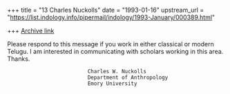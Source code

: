 +++
title = "13 Charles Nuckolls"
date = "1993-01-16"
upstream_url = "https://list.indology.info/pipermail/indology/1993-January/000389.html"

+++
[Archive link](https://list.indology.info/pipermail/indology/1993-January/000389.html)


Please respond to this message if you work in either classical or
modern Telugu.  I am interested in communicating with scholars
working in this area.  Thanks.


                              Charles W. Nuckolls
                              Department of Anthropology
                              Emory University




